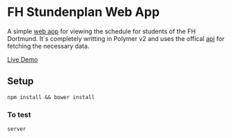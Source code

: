 # FH Stundenplan Web App

A simple [web app](https://fhstundenplan.de/) for viewing the schedule for students of the FH Dortmund. It´s completely writting in Polymer v2 and uses the offical [api](http://www.fh-dortmund.de/de/fb/4/lehre/stundenplaene.php) for fetching the necessary data.   

[Live Demo](https://fhstundenplan.de)    
 

## Setup
```
npm install && bower install
```

### To test
``` 
server 
```
